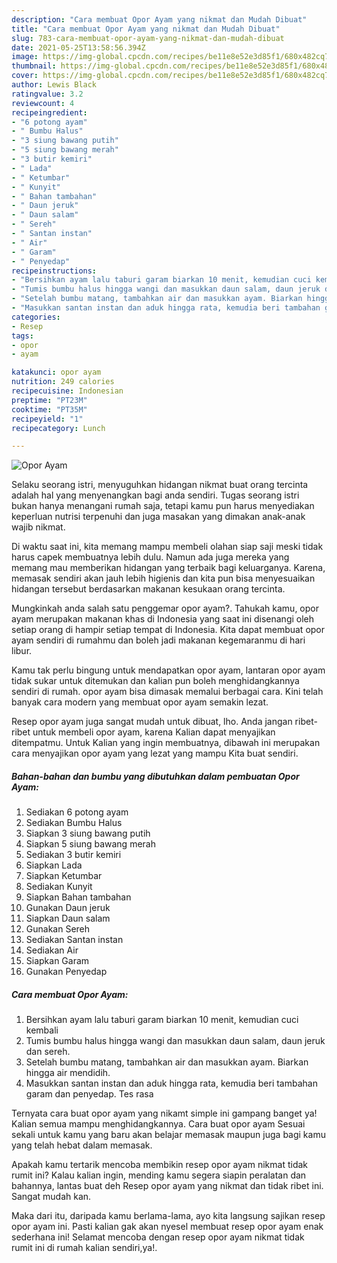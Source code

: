 ```yaml
---
description: "Cara membuat Opor Ayam yang nikmat dan Mudah Dibuat"
title: "Cara membuat Opor Ayam yang nikmat dan Mudah Dibuat"
slug: 783-cara-membuat-opor-ayam-yang-nikmat-dan-mudah-dibuat
date: 2021-05-25T13:58:56.394Z
image: https://img-global.cpcdn.com/recipes/be11e8e52e3d85f1/680x482cq70/opor-ayam-foto-resep-utama.jpg
thumbnail: https://img-global.cpcdn.com/recipes/be11e8e52e3d85f1/680x482cq70/opor-ayam-foto-resep-utama.jpg
cover: https://img-global.cpcdn.com/recipes/be11e8e52e3d85f1/680x482cq70/opor-ayam-foto-resep-utama.jpg
author: Lewis Black
ratingvalue: 3.2
reviewcount: 4
recipeingredient:
- "6 potong ayam"
- " Bumbu Halus"
- "3 siung bawang putih"
- "5 siung bawang merah"
- "3 butir kemiri"
- " Lada"
- " Ketumbar"
- " Kunyit"
- " Bahan tambahan"
- " Daun jeruk"
- " Daun salam"
- " Sereh"
- " Santan instan"
- " Air"
- " Garam"
- " Penyedap"
recipeinstructions:
- "Bersihkan ayam lalu taburi garam biarkan 10 menit, kemudian cuci kembali"
- "Tumis bumbu halus hingga wangi dan masukkan daun salam, daun jeruk dan sereh."
- "Setelah bumbu matang, tambahkan air dan masukkan ayam. Biarkan hingga air mendidih."
- "Masukkan santan instan dan aduk hingga rata, kemudia beri tambahan garam dan penyedap. Tes rasa"
categories:
- Resep
tags:
- opor
- ayam

katakunci: opor ayam 
nutrition: 249 calories
recipecuisine: Indonesian
preptime: "PT23M"
cooktime: "PT35M"
recipeyield: "1"
recipecategory: Lunch

---
```



![Opor Ayam](https://img-global.cpcdn.com/recipes/be11e8e52e3d85f1/680x482cq70/opor-ayam-foto-resep-utama.jpg)

Selaku seorang istri, menyuguhkan hidangan nikmat buat orang tercinta adalah hal yang menyenangkan bagi anda sendiri. Tugas seorang istri bukan hanya menangani rumah saja, tetapi kamu pun harus menyediakan keperluan nutrisi terpenuhi dan juga masakan yang dimakan anak-anak wajib nikmat.

Di waktu  saat ini, kita memang mampu membeli olahan siap saji meski tidak harus capek membuatnya lebih dulu. Namun ada juga mereka yang memang mau memberikan hidangan yang terbaik bagi keluarganya. Karena, memasak sendiri akan jauh lebih higienis dan kita pun bisa menyesuaikan hidangan tersebut berdasarkan makanan kesukaan orang tercinta. 



Mungkinkah anda salah satu penggemar opor ayam?. Tahukah kamu, opor ayam merupakan makanan khas di Indonesia yang saat ini disenangi oleh setiap orang di hampir setiap tempat di Indonesia. Kita dapat membuat opor ayam sendiri di rumahmu dan boleh jadi makanan kegemaranmu di hari libur.

Kamu tak perlu bingung untuk mendapatkan opor ayam, lantaran opor ayam tidak sukar untuk ditemukan dan kalian pun boleh menghidangkannya sendiri di rumah. opor ayam bisa dimasak memalui berbagai cara. Kini telah banyak cara modern yang membuat opor ayam semakin lezat.

Resep opor ayam juga sangat mudah untuk dibuat, lho. Anda jangan ribet-ribet untuk membeli opor ayam, karena Kalian dapat menyajikan ditempatmu. Untuk Kalian yang ingin membuatnya, dibawah ini merupakan cara menyajikan opor ayam yang lezat yang mampu Kita buat sendiri.

<!--inarticleads1-->

##### Bahan-bahan dan bumbu yang dibutuhkan dalam pembuatan Opor Ayam:

1. Sediakan 6 potong ayam
1. Sediakan  Bumbu Halus
1. Siapkan 3 siung bawang putih
1. Siapkan 5 siung bawang merah
1. Sediakan 3 butir kemiri
1. Siapkan  Lada
1. Siapkan  Ketumbar
1. Sediakan  Kunyit
1. Siapkan  Bahan tambahan
1. Gunakan  Daun jeruk
1. Siapkan  Daun salam
1. Gunakan  Sereh
1. Sediakan  Santan instan
1. Sediakan  Air
1. Siapkan  Garam
1. Gunakan  Penyedap




<!--inarticleads2-->

##### Cara membuat Opor Ayam:

1. Bersihkan ayam lalu taburi garam biarkan 10 menit, kemudian cuci kembali
1. Tumis bumbu halus hingga wangi dan masukkan daun salam, daun jeruk dan sereh.
1. Setelah bumbu matang, tambahkan air dan masukkan ayam. Biarkan hingga air mendidih.
1. Masukkan santan instan dan aduk hingga rata, kemudia beri tambahan garam dan penyedap. Tes rasa




Ternyata cara buat opor ayam yang nikamt simple ini gampang banget ya! Kalian semua mampu menghidangkannya. Cara buat opor ayam Sesuai sekali untuk kamu yang baru akan belajar memasak maupun juga bagi kamu yang telah hebat dalam memasak.

Apakah kamu tertarik mencoba membikin resep opor ayam nikmat tidak rumit ini? Kalau kalian ingin, mending kamu segera siapin peralatan dan bahannya, lantas buat deh Resep opor ayam yang nikmat dan tidak ribet ini. Sangat mudah kan. 

Maka dari itu, daripada kamu berlama-lama, ayo kita langsung sajikan resep opor ayam ini. Pasti kalian gak akan nyesel membuat resep opor ayam enak sederhana ini! Selamat mencoba dengan resep opor ayam nikmat tidak rumit ini di rumah kalian sendiri,ya!.

